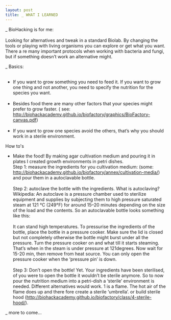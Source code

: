 ```yaml
---
layout: post
title: _ WHAT I LEARNED
---
```

_ BioHacking is for me:<br><br>
Looking for alternatives and tweak in a standard Biolab. By changing the tools or playing with living organisms you can explore or get what you want. There a re many important protocols when working with bacteria and fungi, but if something doesn’t work an alternative might. 

_ Basics:<br><br>
- If you want to grow something you need to feed it. If you want to grow one thing and not another, you need to specify the nutrition for the species you want.<br><br>
- Besides food there are many other factors that your species might prefer to grow faster. ( see: http://biohackacademy.github.io/biofactory/graphics/BioFactory-canvas.pdf)<br><br>
- If you want to grow one species avoid the others, that’s why you should work in a sterile environment. 

How to's
- Make the food! By making agar cultivation medium and pouring it in plates I created growth environments in petri dishes.<br>
Step 1: measure the ingredients for you cultivation medium: (some: http://biohackacademy.github.io/biofactory/annex/cultivation-media/) and pour them in a autoclavable bottle.<br><br>
Step 2: autoclave the bottle with the ingredients. What is autoclaving? Wikipedia: An autoclave is a pressure chamber used to sterilize equipment and supplies by subjecting them to high pressure saturated steam at 121 °C (249°F) for around 15–20 minutes depending on the size of the load and the contents.<img src="http://www.camlab.co.uk/images/thumbs/0009172.gif" alt="" style="float:right;" padding="10px"/> 
So an autoclavable bottle looks something like this:<br><br>
It can stand high temperatures. To pressurise the ingredients of the bottle, place the bottle in a pressure cooker. Make sure the lid is closed but not completely otherwise the bottle might burst under all the pressure. Turn the pressure cooker on and what till it starts steaming. That’s when in the steam is under pressure at 121degrees. Now wait for 15-20 min, then remove from heat source. You can only open the pressure cooker when the ‘pressure pin’ is down. <br><br>
Step 3: Don’t open the bottle! Yet. Your ingredients have been sterilised, of you were to open the bottle it wouldn’t be sterile anymore. So to now pour the nutrition medium into a petri-dish a ‘sterile’ environment is needed. Different alternatives would work. 1 is a flame. The hot air of the flame does up and there fore create a sterile ‘umbrella’. 
 or build sterile hood (http://biohackacademy.github.io/biofactory/class/4-sterile-hood/).

_ more to come...
